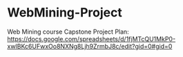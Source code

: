 # WebMining-Project
Web Mining course Capstone Project
Plan: https://docs.google.com/spreadsheets/d/1fjMTcQU1MkP0-xwIBKc6UFwxOo8NXNg8Ljh9ZrmbJ8c/edit?gid=0#gid=0

